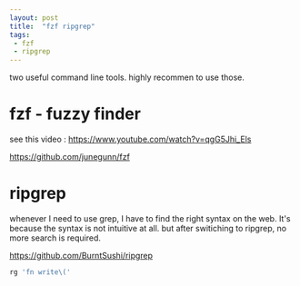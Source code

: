 ```yaml
---
layout: post
title:  "fzf ripgrep"
tags:
 - fzf
 - ripgrep
---
```


two useful command line tools. highly recommen to use those.

# fzf - fuzzy finder

see this video : https://www.youtube.com/watch?v=qgG5Jhi_Els


https://github.com/junegunn/fzf


# ripgrep

whenever I need to use grep, I have to find the right syntax on the web. It's because the syntax is not intuitive at all. but after switiching to ripgrep, no more search is required. 

https://github.com/BurntSushi/ripgrep


```bash
rg 'fn write\('
```

